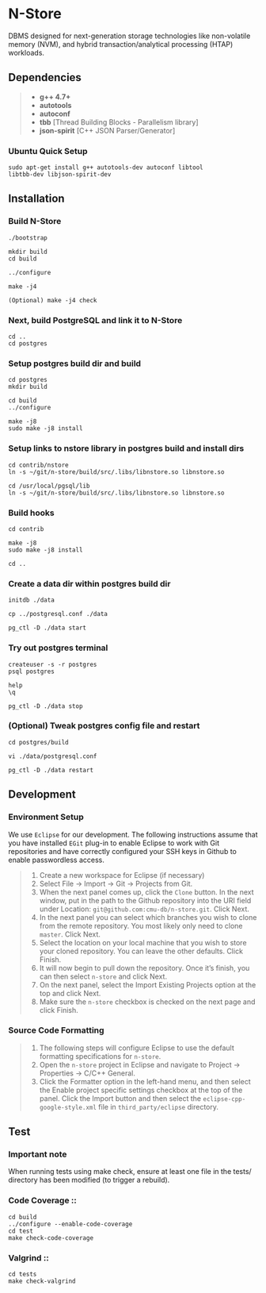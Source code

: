# N-Store 
DBMS designed for next-generation storage technologies like non-volatile memory (NVM), and hybrid transaction/analytical processing (HTAP) workloads.

## Dependencies

> - **g++ 4.7+** 
> - **autotools** 
> - **autoconf** 
> - **tbb** [Thread Building Blocks - Parallelism library]
> - **json-spirit** [C++ JSON Parser/Generator]

###	Ubuntu Quick Setup
    sudo apt-get install g++ autotools-dev autoconf libtool 
    libtbb-dev libjson-spirit-dev

## Installation 

### Build N-Store

    ./bootstrap

    mkdir build
    cd build

    ../configure  
    
    make -j4
    
    (Optional) make -j4 check 

### Next, build PostgreSQL and link it to N-Store

    cd ..
    cd postgres

### Setup postgres build dir and build

    cd postgres
    mkdir build

    cd build
    ../configure

    make -j8
    sudo make -j8 install
 
### Setup links to nstore library in postgres build and install dirs

    cd contrib/nstore
    ln -s ~/git/n-store/build/src/.libs/libnstore.so libnstore.so 

    cd /usr/local/pgsql/lib
    ln -s ~/git/n-store/build/src/.libs/libnstore.so libnstore.so 

### Build hooks

    cd contrib

    make -j8
    sudo make -j8 install

    cd ..

### Create a data dir within postgres build dir

    initdb ./data

    cp ../postgresql.conf ./data   

    pg_ctl -D ./data start

### Try out postgres terminal

    createuser -s -r postgres
    psql postgres 

    help 
    \q

    pg_ctl -D ./data stop


### (Optional) Tweak postgres config file and restart

    cd postgres/build

    vi ./data/postgresql.conf    
    
    pg_ctl -D ./data restart
 
## Development        

###  Environment Setup 

We use `Eclipse` for our development. The following instructions assume that you have installed `EGit` plug-in to enable Eclipse to work with Git repositories and have correctly configured your SSH keys in Github to enable passwordless access.

> 1.    Create a new workspace for Eclipse (if necessary)
> 2.    Select File -> Import -> Git -> Projects from Git.
> 3.    When the next panel comes up, click the `Clone` button. In the next window, put in the path to the Github repository into the URI
> field under Location:    `git@github.com:cmu-db/n-store.git`. Click
> Next.
> 4.    In the next panel you can select which branches you wish to clone from the remote repository. You most likely only need to clone
> `master`. Click Next.
> 5.    Select the location on your local machine that you wish to store your cloned repository. You can leave the other defaults. Click
> Finish.
> 6.   It will now begin to pull down the repository. Once it’s finish, you can then select `n-store` and click Next.
> 7.    On the next panel, select the Import Existing Projects option at the top and click Next.
> 8.    Make sure the `n-store` checkbox is checked on the next page and click Finish.

### Source Code Formatting

> 1. The following steps will configure Eclipse to use the default formatting specifications for `n-store`.
> 2. Open the `n-store` project in Eclipse and navigate to Project ->  Properties ->  C/C++ General.
> 3. Click the Formatter option in the left-hand menu, and then select the Enable project specific settings checkbox at the top of the panel.
> Click the Import button and then select the `eclipse-cpp-google-style.xml` file in `third_party/eclipse` directory.

## Test

### Important note

When running tests using make check, ensure at least one file in the tests/ directory has been modified (to trigger a rebuild).

### Code Coverage ::

    cd build
    ../configure --enable-code-coverage
    cd test
    make check-code-coverage

### Valgrind ::

    cd tests
    make check-valgrind
